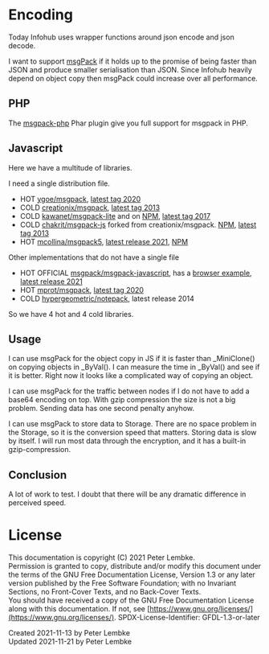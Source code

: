 # Encoding

Today Infohub uses wrapper functions around json encode and json decode.

I want to support [msgPack](https://github.com/msgpack/msgpack-php) if it holds up to the promise of being faster than JSON and produce smaller serialisation than JSON.
Since Infohub heavily depend on object copy then msgPack could increase over all performance.

## PHP

The [msgpack-php](https://github.com/msgpack/msgpack-php) Phar plugin give you full support for msgpack in PHP.

## Javascript

Here we have a multitude of libraries. 

I need a single distribution file.
* HOT [ygoe/msgpack](https://github.com/ygoe/msgpack.js), [latest tag 2020](https://github.com/ygoe/msgpack.js/tags)
* COLD [creationix/msgpack](https://github.com/creationix/msgpack-js), [latest tag 2013](https://github.com/creationix/msgpack-js/tags)
* COLD [kawanet/msgpack-lite](https://github.com/kawanet/msgpack-lite) and on [NPM](https://www.npmjs.com/package/msgpack-lite), [latest tag 2017](https://github.com/kawanet/msgpack-lite/tags)
* COLD [chakrit/msgpack-js](https://github.com/chakrit/msgpack-js) forked from creationix/msgpack. [NPM](https://www.npmjs.com/package/msgpack-js-v5), [latest tag 2013](https://github.com/chakrit/msgpack-js/tags)
* HOT [mcollina/msgpack5](https://github.com/mcollina/msgpack5), [latest release 2021](https://github.com/mcollina/msgpack5/releases), [NPM](https://www.npmjs.com/package/msgpack5)

Other implementations that do not have a single file
* HOT OFFICIAL [msgpack/msgpack-javascript](https://github.com/msgpack/msgpack-javascript), has a [browser example](https://github.com/msgpack/msgpack-javascript/blob/main/example/amd-example.html), [latest release 2021](https://github.com/msgpack/msgpack-javascript/releases/tag/v2.7.1) 
* HOT [mprot/msgpack](https://github.com/mprot/msgpack-js), [latest tag 2020](https://github.com/mprot/msgpack-js/tags)
* COLD [hypergeometric/notepack](https://github.com/hypergeometric/notepack), latest release 2014

So we have 4 hot and 4 cold libraries.

## Usage

I can use msgPack for the object copy in JS if it is faster than _MiniClone() on copying objects in _ByVal().
I can measure the time in _ByVal() and see if it is better.
Right now it looks like a complicated way of copying an object.

I can use msgPack for the traffic between nodes if I do not have to add a base64 encoding on top.
With gzip compression the size is not a big problem. Sending data has one second penalty anyhow. 

I can use msgPack to store data to Storage.
There are no space problem in the Storage, so it is the conversion speed that matters. Storing data is slow by itself.
I will run most data through the encryption, and it has a built-in gzip-compression.

## Conclusion
A lot of work to test. I doubt that there will be any dramatic difference in perceived speed.

# License
This documentation is copyright (C) 2021 Peter Lembke.  
Permission is granted to copy, distribute and/or modify this document under the terms of the GNU Free Documentation License, Version 1.3 or any later version published by the Free Software Foundation; with no Invariant Sections, no Front-Cover Texts, and no Back-Cover Texts.  
You should have received a copy of the GNU Free Documentation License along with this documentation. If not, see [https://www.gnu.org/licenses/](https://www.gnu.org/licenses/).  SPDX-License-Identifier: GFDL-1.3-or-later  

Created 2021-11-13 by Peter Lembke  
Updated 2021-11-21 by Peter Lembke  
